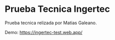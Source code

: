 # Prueba Tecnica Ingertec

Prueba tecnica relizada por Matias Galeano. 

Demo: https://ingertec-test.web.app/
